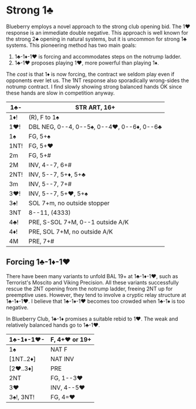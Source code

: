 # Strong 1♣

Blueberry employs a novel approach to the strong club opening bid.  The 1♥
response is an immediate double negative.  This approach is well known for the
strong 2♣ opening in natural systems, but it is uncommon for strong 1♣ systems.
This pioneering method has two main goals:

1. 1♣-1♦-1♥ is forcing and accommodates steps on the notrump ladder.
2. 1♣-1♥ proposes playing 1♥, more powerful than playing 1♦.

The *cost* is that 1♦ is now forcing, the contract we seldom play even if
opponents ever let us.  The 1NT response also sporadically wrong-sides the
notrump contract.  I find slowly showing strong balanced hands OK since these
hands are slow in competition anyway.

| 1♣-  | STR ART, 16+ |
|------|--------------|
| 1♦!  | (R), F to 1♠
| 1♥!  | DBL NEG, 0--4, 0--5♠, 0--4♥, 0--6♦, 0--6♣
| 1♠   | FG, 5+♠
| 1NT! | FG, 5+♥
| 2m   | FG, 5+#
| 2M   | INV, 4--7, 6+#
| 2NT! | INV, 5--7, 5+♦, 5+♣
| 3m   | INV, 5--7, 7+#
| 3♥!  | INV, 5--7, 5+♥, 5+♠
| 3♠!  | SOL 7+m, no outside stopper
| 3NT  | 8--11, (4333)
| 4♣!  | PRE, S-SOL 7+M, 0--1 outside A/K
| 4♦!  | PRE, SOL 7+M, no outside A/K
| 4M   | PRE, 7+#

## Forcing 1♣-1♦-1♥

There have been many variants to unfold BAL 19+ at 1♣-1♦-1♥, such as Terrorist's
Moscito and Viking Precision.  All these variants successfully rescue the 2NT
opening from the notrump ladder, freeing 2NT up for preemptive uses.  However,
they tend to involve a cryptic relay structure at 1♣-1♦-1♥.  I believe that
1♣-1♦-1♥ becomes too crowded when 1♣-1♦ is too negative.

In Blueberry Club, 1♣-1♦ promises a suitable rebid to 1♥.  The weak and
relatively balanced hands go to 1♣-1♥.

| 1♣-1♦-1♥-  | F, 4+♥ or 19+ |
|------------|---------------|
| 1♠         | NAT F
| \[1NT..2♦] | NAT INV
| \[2♥..3♦]  | PRE
| 2NT        | FG, 1--3♥
| 3♥         | INV, 4--5♥
| 3♠!, 3NT!  | FG, 4=♥
